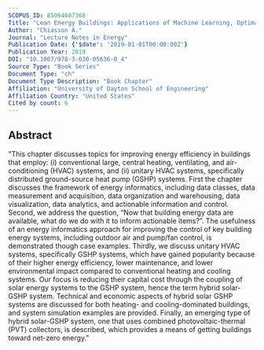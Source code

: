 ```yaml
---
SCOPUS_ID: 85064607368
Title: "Lean Energy Buildings: Applications of Machine Learning, Optimal Central Chilled-Water Systems, and Hybrid Solar-Ground Source Heat Pump Systems"
Author: "Chiasson A."
Journal: "Lecture Notes in Energy"
Publication Date: {'$date': '2019-01-01T00:00:00Z'}
Publication Year: 2019
DOI: "10.1007/978-3-030-05636-0_4"
Source Type: "Book Series"
Document Type: "ch"
Document Type Description: "Book Chapter"
Affiliation: "University of Dayton School of Engineering"
Affiliation Country: "United States"
Cited by count: 6
---
```


## Abstract
"This chapter discusses topics for improving energy efficiency in buildings that employ: (i) conventional large, central heating, ventilating, and air-conditioning (HVAC) systems, and (ii) unitary HVAC systems, specifically distributed ground-source heat pump (GSHP) systems. First the chapter discusses the framework of energy informatics, including data classes, data measurement and acquisition, data organization and warehousing, data visualization, data analytics, and actionable information and control. Second, we address the question, “Now that building energy data are available, what do we do with it to inform actionable items?”. The usefulness of an energy informatics approach for improving the control of key building energy systems, including outdoor air and pump/fan control, is demonstrated though case examples. Thirdly, we discuss unitary HVAC systems, specifically GSHP systems, which have gained popularity because of their higher energy efficiency, lower maintenance, and lower environmental impact compared to conventional heating and cooling systems. Our focus is reducing their capital cost through the coupling of solar energy systems to the GSHP system, hence the term hybrid solar-GSHP system. Technical and economic aspects of hybrid solar GSHP systems are discussed for both heating- and cooling-dominated buildings, and system simulation examples are provided. Finally, an emerging type of hybrid solar-GSHP system, one that uses combined photovoltaic-thermal (PVT) collectors, is described, which provides a means of getting buildings toward net-zero energy."
